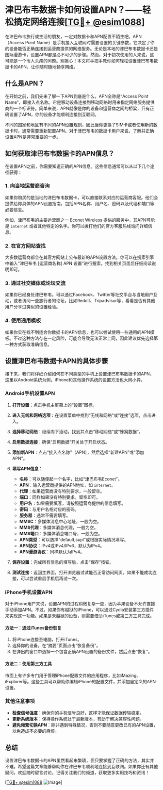 # 津巴布韦数据卡如何设置APN？——轻松搞定网络连接[[TG💪+ @esim1088](https://t.me/s/esim1088)]

在津巴布韦旅行或生活的朋友，一定对数据卡和APN配置不陌生吧。APN（Access Point Name）是手机接入互联网时需要设置的关键参数，它决定了你的设备能否正确连接到运营商提供的网络服务。无论是本地的津巴布韦数据卡还是国际漫游卡，设置APN都是必不可少的步骤。然而，对于初次使用的人来说，这可能是一个令人头疼的问题。别担心！本文将手把手教你如何轻松设置津巴布韦数据卡的APN，让你随时随地畅享网络。

## 什么是APN？

在开始之前，我们先来了解一下APN到底是什么。APN全称是“Access Point Name”，即接入点名称。它是移动设备连接到移动网络时用来指定网络服务提供商的一个标识符。简单来说，APN就像是你的设备和运营商之间的桥梁，只有正确设置了APN，你的设备才能顺利连接到互联网。

不同的国家和地区有不同的APN设置规则，因此当你更换了SIM卡或者使用新的数据卡时，通常需要重新配置APN。对于津巴布韦的数据卡用户来说，了解并正确设置APN是非常重要的一步。

## 如何获取津巴布韦数据卡的APN信息？

在设置APN之前，你需要知道正确的APN信息。这些信息通常可以从以下几个途径获得：

### 1. 向当地运营商咨询

如果你购买的是当地的津巴布韦数据卡，可以直接联系对应的运营商客服。他们会提供给你具体的APN设置指南，包括APN名称、用户名、密码以及代理和端口等必要信息。

例如，津巴布韦的主要运营商之一 Econet Wireless 提供的服务中，其APN可能是 `internet` 或者其他特定的名字。你可以拨打他们的官方客服热线询问详细信息。

### 2. 在官方网站查找

大多数运营商都会在其官方网站上公布最新的APN设置方法。你可以在搜索引擎中输入“津巴布韦 [运营商名称] APN 设置”进行搜索，找到相关页面后仔细阅读说明即可。

### 3. 通过社交媒体或论坛交流

如果你已经身处津巴布韦，可以通过Facebook、Twitter等社交平台与当地用户互动，或者访问一些旅行者的论坛，比如Reddit、Tripadvisor等，看看是否有其他用户分享过类似的设置经验。

### 4. 使用通用模板

如果你实在找不到适合你数据卡的APN信息，也可以尝试使用一些通用的APN模板。不过这种方法存在一定风险，可能会导致无法正常上网，因此建议优先选择第一种方式获取准确信息。

## 设置津巴布韦数据卡APN的具体步骤

接下来，我们将详细介绍如何在不同类型的手机上设置津巴布韦数据卡的APN。这里以Android系统为例，iPhone和其他操作系统的设置方法也大同小异。

### Android手机设置APN

1. **打开设置**：点击手机主屏幕上的“设置”图标。
   
2. **进入无线和网络选项**：在设置菜单中找到“无线和网络”或“连接”选项，点击进入。

3. **选择移动网络**：继续向下滚动，找到并点击“移动网络”或“蜂窝数据”。

4. **启用数据连接**：确保“启用数据”开关处于开启状态。

5. **添加新APN**：点击“接入点名称”（APN），然后选择“新建APN”或“添加APN”。

6. **填写APN信息**：
   - **名称**：可以随便起一个名字，比如“津巴布韦Econet”。
   - **APN**：输入运营商提供的APN地址，如 `internet`。
   - **代理**：如果运营商没有特别要求，一般留空。
   - **端口**：同样如果没有特别要求，留空即可。
   - **用户名**：如果需要填写，请按照运营商提供的信息填写。
   - **密码**：与用户名相对应的密码。
   - **服务器**：通常不需要填写。
   - **MMSC**：多媒体消息中心地址，一般为空。
   - **MMS代理**：多媒体消息代理，一般为空。
   - **MMS端口**：多媒体消息端口号，一般为空。
   - **APN类型**：可以选择“default,supl”或根据实际情况填写。
   - **APN协议**：IPv4或IPv4/IPv6，默认为IPv4。
   - **APN漫游协议**：同样默认为IPv4。

7. **保存设置**：完成所有信息的填写后，点击“保存”按钮。

8. **测试连接**：返回主界面，打开浏览器试试能否正常访问网页。如果不能成功连接，可以尝试重启手机后再试一次。

### iPhone手机设置APN

对于iPhone用户来说，设置APN的过程稍微复杂一些，因为苹果设备不允许直接手动添加APN。不过，如果你有越狱的iPhone，可以通过Cydia安装第三方插件来实现这一功能。如果是未越狱的设备，则需要借助iTunes或第三方工具完成。

#### 方法一：通过iTunes备份恢复
1. 将iPhone连接至电脑，打开iTunes。
2. 选择你的设备，在“摘要”页面点击“恢复备份”。
3. 在弹出的窗口中选择一个包含正确APN设置的备份文件，然后点击“恢复”。

#### 方法二：使用第三方工具
市面上有许多专门用于管理iPhone配置文件的应用程序，比如iMazing、iExplorer等。这些工具可以帮助你编辑iPhone的配置文件，并添加自定义的APN设置。

### 其他注意事项

- **检查信号强度**：确保你的手机信号良好，这样才能保证数据传输稳定。
- **更新系统版本**：保持操作系统处于最新版本，有助于解决兼容性问题。
- **避免频繁切换APN**：除非遇到特殊情况，否则不要随意更改已有的APN设置，以免造成不必要的麻烦。

## 总结

设置津巴布韦数据卡的APN虽然看起来繁琐，但只要掌握了正确的方法，其实并不难。希望这篇文章能够帮助你在津巴布韦顺利地连接到互联网。如果你还有其他疑问，欢迎随时留言讨论。记得关注我们的频道，获取更多实用技巧和资讯！

[[TG💪+ @esim1088](https://t.me/s/esim1088) ![Image](https://i.postimg.cc/4NQfJmqS/Snipaste-2025-05-13-00-14-12.png)]